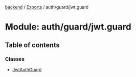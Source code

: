 [backend](../README.md) / [Exports](../modules.md) / auth/guard/jwt.guard

# Module: auth/guard/jwt.guard

## Table of contents

### Classes

- [JwtAuthGuard](../classes/auth_guard_jwt_guard.JwtAuthGuard.md)

